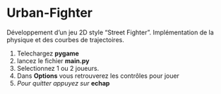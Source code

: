# Urban-Fighter
Développement d’un jeu 2D style “Street Fighter”. Implémentation de la physique et des courbes de trajectoires.
1. Telechargez **pygame**
2. lancez le fichier **main.py**
3. Selectionnez 1 ou 2 joueurs.
4. Dans **Options** vous retrouverez les contrôles pour jouer  
5. *Pour quitter appuyez sur* **echap**
